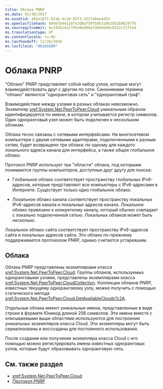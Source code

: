 ```yaml
---
title: Облака PNRP
ms.date: 03/30/2017
ms.assetid: a82e2bf1-62ab-4c2d-83f3-3217a6aead2e
ms.openlocfilehash: 60b6fb44116fe2d8af50fb0b310615b3b962977b
ms.sourcegitcommit: bc293b14af795e0e999e3304dd40c0222cf2ffe4
ms.translationtype: HT
ms.contentlocale: ru-RU
ms.lasthandoff: 11/26/2020
ms.locfileid: "96263208"
---
```

# <a name="pnrp-clouds"></a>Облака PNRP

"Облако" PNRP представляет собой набор узлов, которые могут взаимодействовать друг с другом по сети. Синонимами термина "облако" являются "одноранговая сеть" и "одноранговый граф".  
  
 Взаимодействие между узлами в разных облаках невозможно. Экземпляр <xref:System.Net.PeerToPeer.Cloud> уникальным образом идентифицируется по имени, в котором учитывается регистр символов. Один одноранговый узел может быть подключен к нескольким облакам.  
  
 Облака тесно связаны с сетевыми интерфейсами.  На многосетевом компьютере с двумя сетевыми адаптерами, подключенными к разным сетям, будет возвращено три облака: по одному для каждого локального адреса канала для интерфейса, а также общее глобальное облако.  
  
 Протокол PNRP использует три "области" облака, под которыми понимаются группы компьютеров, доступные друг другу для поиска:  
  
- Глобальное облако соответствует пространству глобальных IPv6-адресов, которые представляют все компьютеры с IPv6-адресами в Интернете. Существует только одно глобальное облако.  
  
- Локальное облако канала соответствует пространству локальных IPv6-адресов канала и локальных адресов канала. Локальное облако привязано к конкретному каналу, который обычно совпадает с локально подключенной сетью. Локальных облаков может быть несколько.  
  
 Локальное облако сайта соответствует пространству IPv6-адресов сайта и локальных адресов сайта. Это облако по-прежнему поддерживается протоколом PNRP, однако считается устаревшим.  
  
## <a name="clouds"></a>Облака  

 Облака PNRP представлены экземплярами класса <xref:System.Net.PeerToPeer.Cloud>. Группы облаков, используемых одноранговыми узлами, представлены экземплярами класса <xref:System.Net.PeerToPeer.CloudCollection>. Коллекции облаков PNRP, известных текущему одноранговому узлу, можно получить с помощью статического метода <xref:System.Net.PeerToPeer.Cloud.GetAvailableClouds%2A>.  
  
 Отдельные облака имеют уникальные имена, представленные в виде строки в формате Юникод длиной 256 символов. Эти имена вместе с описываемыми выше областями используются для построения уникальных экземпляров класса Cloud. Эти экземпляры могут быть сериализованы и воссозданы для постоянного использования.  
  
 После создания или получения экземпляра класса Cloud с его помощью можно регистрировать имена известных одноранговых узлов, которые будут образовывать одноранговую сеть.  
  
## <a name="see-also"></a>См. также раздел

- <xref:System.Net.PeerToPeer.Cloud>
- [Протокол PNRP](peer-name-resolution-protocol.md)
